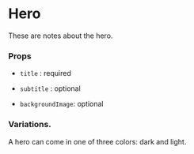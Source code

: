 # Hero
These are notes about the hero.

### Props

- `title` : required

- `subtitle` : optional

- `backgroundImage`: optional


### Variations.

A hero can come in one of three colors: dark and light.
